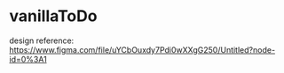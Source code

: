 # vanillaToDo
design reference: https://www.figma.com/file/uYCbOuxdy7Pdi0wXXgG250/Untitled?node-id=0%3A1
